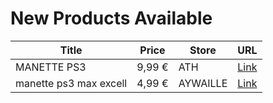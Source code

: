 # New Products Available

| Title | Price | Store | URL |
|---|---|---|---|
| MANETTE PS3 | 9,99 € | ATH | [Link](https://www.cashconverters.be/fr/accessoires-jeux-video/646944-manette-ps3.html) |
| manette ps3  max excell | 4,99 € | AYWAILLE | [Link](https://www.cashconverters.be/fr/accessoires-jeux-video/646912-manette-ps3-max-excell.html) |
